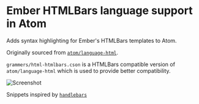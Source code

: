 # Ember HTMLBars language support in Atom

Adds syntax highlighting for Ember's HTMLBars templates to Atom.

Originally sourced from [`atom/language-html`](http://github.com/atom/language-html).

`grammers/html-htmlbars.cson` is a HTMLBars compatible version of `atom/language-html` which is used to provide better compatibility.

![Screenshot](https://raw.githubusercontent.com/jmurphyau/language-ember-htmlbars/master/screenshot.png)

Snippets inspired by [`handlebars`](https://github.com/daaain/Handlebars)
